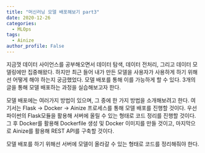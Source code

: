 ```yaml
---
title: "머신러닝 모델 배포해보기 part3"
date: 2020-12-26
categories:
  - MLOps
tags:
  - Ainize
author_profile: False 
---
```


지금껏 데이터 사이언스를 공부해오면서 데이터 탐색, 데이터 전처리, 그리고 데이터 모델링에만 집중해왔다. 하지만 최근 들어 내가 만든 모델을 사용자가 사용하게 하기 위해선 어떻게 해야 하는지 궁금했었다. 모델 배포를 통해 이를 가능하게 할 수 있다. 3개의 글을 통해 모델 배포하는 과정을 실습해보고자 한다. 

모델 배포에는 여러가지 방법이 있으며, 그 중에 한 가지 방법을 소개해보려고 한다. 여기서는 Flask -> Docker -> Ainize 프로세스를 통해 모델 배포를 진행할 것이다. 우선 파이썬의 Flask모듈을 활용해 서버에 올릴 수 있는 형태로 코드 정리를 진행할 것이다. 그 후 Docker를 활용해 Dockerfile 생성 및 Docker 이미지를 만들 것이고, 마지막으로 Ainize를 활용해 REST API를 구축할 것이다. 

모델 배포를 하기 위해선 서버에 모델이 올라갈 수 있는 형태로 코드를 정리해줘야 한다. 